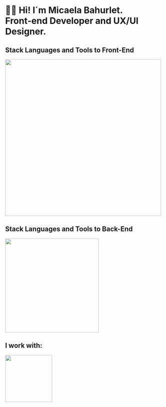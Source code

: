 <h1 style="font-weight: bold;" align="start" >👋🏽 Hi! I´m Micaela Bahurlet. <br />  Front-end Developer and UX/UI Designer. </h1> 


<td/>
<!--Languages and Tools Section Front-->       
<h2 align="start">Stack Languages and Tools to Front-End</h2> 
<p align="start">
<img width="500px"  src="https://skillicons.dev/icons?i=html,css,js,react,vite,bootstrap,styledcomponents,nodejs,figma,ps,perline=10"  />
</p>


<!--Languages and Tools Section Back-->       
<h2 align="start">Stack Languages and Tools to Back-End</h2> 
<p align="start">
<img width="300px"  src="https://skillicons.dev/icons?i=nodejs,express,mongo,postman,git,github,perline=10"  />
</p>


<!--Work to-->       
<h2 align="start">I work with:</h2> 
<p align="start">
<img width="150px"  src="https://skillicons.dev/icons?i=apple,vscode,wordpress,perline=10"  />
</p>


